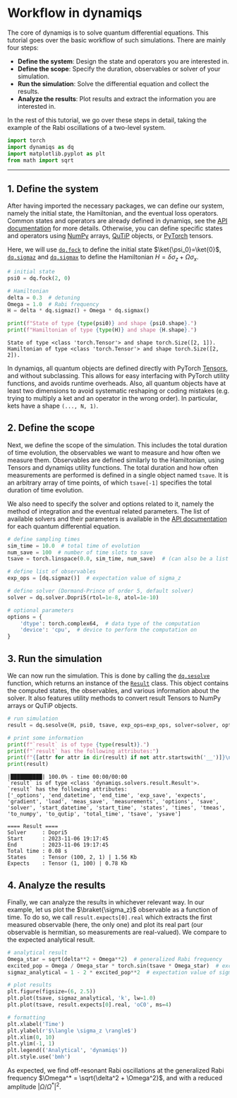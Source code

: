 # Workflow in dynamiqs

The core of dynamiqs is to solve quantum differential equations. This tutorial goes over the basic workflow of such simulations. There are mainly four steps:

- **Define the system**: Design the state and operators you are interested in.
- **Define the scope**: Specify the duration, observables or solver of your simulation.
- **Run the simulation**: Solve the differential equation and collect the results.
- **Analyze the results**: Plot results and extract the information you are interested in.

In the rest of this tutorial, we go over these steps in detail, taking the example of the Rabi oscillations of a two-level system.

```python
import torch
import dynamiqs as dq
import matplotlib.pyplot as plt
from math import sqrt
```

***

## 1. Define the system

After having imported the necessary packages, we can define our system, namely the initial state, the Hamiltonian, and the eventual loss operators. Common states and operators are already defined in dynamiqs, see the [API documentation](../python_api/index.html) for more details. Otherwise, you can define specific states and operators using [NumPy](https://numpy.org/) arrays, [QuTiP](http://qutip.org/) objects, or [PyTorch](https://pytorch.org/) tensors.

Here, we will use [`dq.fock`](../python_api/utils/states/fock.html) to define the initial state $\ket{\psi_0}=\ket{0}$, [`dq.sigmaz`](../python_api/utils/operators/sigmaz.html) and [`dq.sigmax`](../python_api/utils/operators/sigmax.html) to define the Hamiltonian $H = \delta \sigma_z + \Omega \sigma_x$.

```python
# initial state
psi0 = dq.fock(2, 0)

# Hamiltonian
delta = 0.3  # detuning
Omega = 1.0  # Rabi frequency
H = delta * dq.sigmaz() + Omega * dq.sigmax()

print(f"State of type {type(psi0)} and shape {psi0.shape}.")
print(f"Hamiltonian of type {type(H)} and shape {H.shape}.")
```

```text
State of type <class 'torch.Tensor'> and shape torch.Size([2, 1]).
Hamiltonian of type <class 'torch.Tensor'> and shape torch.Size([2, 2]).
```

In dynamiqs, all quantum objects are defined directly with PyTorch [Tensors](https://pytorch.org/docs/stable/tensors.html), and without subclassing. This allows for easy interfacing with PyTorch utility functions, and avoids runtime overheads. Also, all quantum objects have at least two dimensions to avoid systematic reshaping or coding mistakes (e.g. trying to multiply a ket and an operator in the wrong order).
In particular, kets have a shape `(..., N, 1)`.

## 2. Define the scope

Next, we define the scope of the simulation. This includes the total duration of time evolution, the observables we want to measure and how often we measure them. Observables are defined similarly to the Hamiltonian, using Tensors and dynamiqs utility functions. The total duration and how often measurements are performed is defined in a single object named `tsave`. It is an arbitrary array of time points, of which `tsave[-1]` specifies the total duration of time evolution.

We also need to specify the solver and options related to it, namely the method of integration and the eventual related parameters. The list of available solvers and their parameters is available in the [API documentation](../python_api/index.html) for each quantum differential equation.

```python
# define sampling times
sim_time = 10.0  # total time of evolution
num_save = 100  # number of time slots to save
tsave = torch.linspace(0.0, sim_time, num_save)  # (can also be a list or a numpy.array)

# define list of observables
exp_ops = [dq.sigmaz()]  # expectation value of sigma_z

# define solver (Dormand-Prince of order 5, default solver)
solver = dq.solver.Dopri5(rtol=1e-8, atol=1e-10)

# optional parameters
options = {
    'dtype': torch.complex64,  # data type of the computation
    'device': 'cpu',  # device to perform the computation on
}
```

## 3. Run the simulation

We can now run the simulation. This is done by calling the [`dq.sesolve`](../python_api/solvers/sesolve.html) function, which returns an instance of the [`Result`](../python_api/index.html) class. This object contains the computed states, the observables, and various information about the solver. It also features utility methods to convert result Tensors to NumPy arrays or QuTiP objects.

```python
# run simulation
result = dq.sesolve(H, psi0, tsave, exp_ops=exp_ops, solver=solver, options=options)

# print some information
print(f"`result` is of type {type(result)}.")
print(f"`result` has the following attributes:")
print(f"{[attr for attr in dir(result) if not attr.startswith('__')]}\n")
print(result)
```

```text
|██████████| 100.0% - time 00:00/00:00
`result` is of type <class 'dynamiqs.solvers.result.Result'>.
`result` has the following attributes:
['_options', 'end_datetime', 'end_time', 'exp_save', 'expects', 'gradient', 'load', 'meas_save', 'measurements', 'options', 'save', 'solver', 'start_datetime', 'start_time', 'states', 'times', 'tmeas', 'to_numpy', 'to_qutip', 'total_time', 'tsave', 'ysave']

==== Result ====
Solver     : Dopri5
Start      : 2023-11-06 19:17:45
End        : 2023-11-06 19:17:45
Total time : 0.08 s
States     : Tensor (100, 2, 1) | 1.56 Kb
Expects    : Tensor (1, 100) | 0.78 Kb
```

## 4. Analyze the results

Finally, we can analyze the results in whichever relevant way. In our example, let us plot the $\braket{\sigma_z}$ observable as a function of time. To do so, we call `result.expects[0].real` which extracts the first measured observable (here, the only one) and plot its real part (our observable is hermitian, so measurements are real-valued). We compare to the expected analytical result.

```python
# analytical result
Omega_star = sqrt(delta**2 + Omega**2)  # generalized Rabi frequency
excited_pop = Omega / Omega_star * torch.sin(tsave * Omega_star)  # excited population
sigmaz_analytical = 1 - 2 * excited_pop**2  # expectation value of sigma_z

# plot results
plt.figure(figsize=(6, 2.5))
plt.plot(tsave, sigmaz_analytical, 'k', lw=1.0)
plt.plot(tsave, result.expects[0].real, 'oC0', ms=4)

# formatting
plt.xlabel('Time')
plt.ylabel(r'$\langle \sigma_z \rangle$')
plt.xlim(0, 10)
plt.ylim(-1, 1)
plt.legend(('Analytical', 'dynamiqs'))
plt.style.use('bmh')
```

As expected, we find off-resonant Rabi oscillations at the generalized Rabi frequency $\Omega^* = \sqrt{\delta^2 + \Omega^2}$, and with a reduced amplitude $|\Omega / \Omega^*|^2$.
